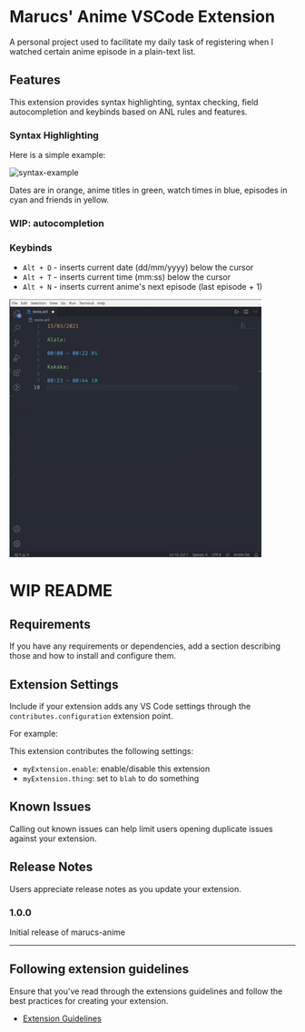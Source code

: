# Marucs' Anime VSCode Extension

A personal project used to facilitate my daily task of registering when I watched certain anime episode in a plain-text list.
## Features

This extension provides syntax highlighting, syntax checking, field autocompletion and keybinds based on ANL rules and features. 

### Syntax Highlighting

Here is a simple example:

![syntax-example](https://user-images.githubusercontent.com/27441558/157576498-32df09db-e561-4672-b94f-41ebf0c4f533.png)

Dates are in orange, anime titles in green, watch times in blue, episodes in cyan and friends in yellow.

### WIP: autocompletion

### Keybinds

- `Alt + D` - inserts current date (dd/mm/yyyy) below the cursor
- `Alt + T` - inserts current time (mm:ss) below the cursor
- `Alt + N` - inserts current anime's next episode (last episode + 1)

![kebinds example gif](images/keybinds-example.gif)

# WIP README

## Requirements

If you have any requirements or dependencies, add a section describing those and how to install and configure them.

## Extension Settings

Include if your extension adds any VS Code settings through the `contributes.configuration` extension point.

For example:

This extension contributes the following settings:

* `myExtension.enable`: enable/disable this extension
* `myExtension.thing`: set to `blah` to do something

## Known Issues

Calling out known issues can help limit users opening duplicate issues against your extension.

## Release Notes

Users appreciate release notes as you update your extension.

### 1.0.0

Initial release of marucs-anime

-----------------------------------------------------------------------------------------------------------
## Following extension guidelines

Ensure that you've read through the extensions guidelines and follow the best practices for creating your extension.

* [Extension Guidelines](https://code.visualstudio.com/api/references/extension-guidelines)
